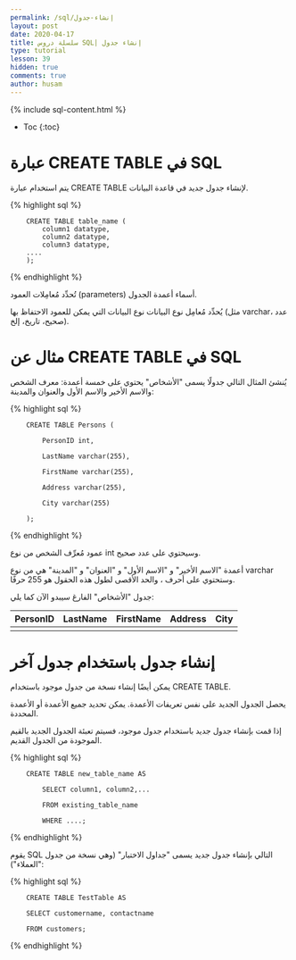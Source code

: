 ```yaml
---
permalink: /sql/إنشاء-جدول
layout: post
date: 2020-04-17
title: سلسلة دروس SQL| إنشاء جدول
type: tutorial
lesson: 39
hidden: true
comments: true
author: husam
---
```


{% include sql-content.html %}

* Toc
{:toc}

# عبارة CREATE TABLE في SQL

يتم استخدام عبارة CREATE TABLE لإنشاء جدول جديد في قاعدة البيانات.


{% highlight sql %}

		CREATE TABLE table_name (
    		column1 datatype,
    		column2 datatype,
    		column3 datatype,
   		....
		); 

{% endhighlight %}

تُحدِّد مُعامِلات العمود (parameters) أسماء أعمدة الجدول.

يُحدِّد مُعامِل نوع البيانات نوع البيانات التي يمكن للعمود الاحتفاظ بها (مثل varchar، عدد صحيح، تاريخ، إلخ).

# مثال عن CREATE TABLE في SQL

يُنشئ المثال التالي جدولًا يسمى "الأشخاص" يحتوي على خمسة أعمدة: معرف الشخص والاسم الأخير والاسم الأول والعنوان والمدينة:


{% highlight sql %}

		CREATE TABLE Persons (

    		PersonID int,

    		LastName varchar(255),

    		FirstName varchar(255),

    		Address varchar(255),

    		City varchar(255)

		);

{% endhighlight %}

عمود مُعرِّف الشخص من نوع int وسيحتوي على عدد صحيح.

أعمدة "الاسم الأخير" و "الاسم الأول" و "العنوان" و "المدينة" هي من نوع varchar وستحتوي على أحرف ، والحد الأقصى لطول هذه الحقول هو 255 حرفًا.

جدول "الأشخاص" الفارغ سيبدو الآن كما يلي:

| PersonID |	LastName |	FirstName |	Address |	City |
|---------- | ----------- | ------------ | ---------- | ------------- |
|           |             |              |            |               |

# إنشاء جدول باستخدام جدول آخر

يمكن أيضًا إنشاء نسخة من جدول موجود باستخدام CREATE TABLE.

يحصل الجدول الجديد على نفس تعريفات الأعمدة. يمكن تحديد جميع الأعمدة أو الأعمدة المحددة.

إذا قمت بإنشاء جدول جديد باستخدام جدول موجود، فسيتم تعبئة الجدول الجديد بالقيم الموجودة من الجدول القديم.


{% highlight sql %}
		
		CREATE TABLE new_table_name AS

    		SELECT column1, column2,...

    		FROM existing_table_name

    		WHERE ....; 

{% endhighlight %}

يقوم SQL التالي بإنشاء جدول جديد يسمى "جداول الاختبار" (وهي نسخة من جدول "العملاء"):

{% highlight sql %}

		CREATE TABLE TestTable AS

		SELECT customername, contactname

		FROM customers; 

{% endhighlight %}


